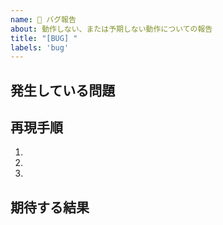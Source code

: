 ```yaml
---
name: 🐛 バグ報告
about: 動作しない、または予期しない動作についての報告
title: "[BUG] "
labels: 'bug'
---
```


## 発生している問題

## 再現手順
1.
2.
3.

## 期待する結果
